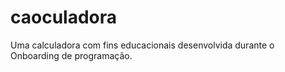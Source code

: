 # caoculadora
Uma calculadora com fins educacionais desenvolvida durante o Onboarding de programação.
